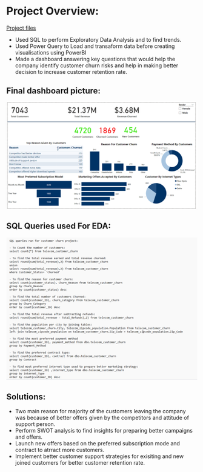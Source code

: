 
# Project Overview:
[Project files](https://github.com/shoaibhub/Project_2)
* Used SQL to perform Exploratory Data Analysis and to find trends.
* Used Power Query to Load and transaform data before creating visualisations using PowerBI
* Made a dashboard answering key questions that would help the company identify customer churn risks and help in making better decision to increase customer retention rate.

## Final dashboard picture:
![](/images/Telecom_project_picture.png)

## SQL Queries used For EDA:
![](/images/SQL_QUERIES_FOR_EDA.png)

## Solutions:
* Two main reason for majority of the customers leaving the company was because of better offers given by the competitors and attitude of support person.
* Perform SWOT analysis to find insights for preparing better campaigns and offers.
* Launch new offers based on the preferred subscription mode and contract to atrract more customers.
* Implement better customer support strategies for exisiting and new joined customers for better customer retention rate.
